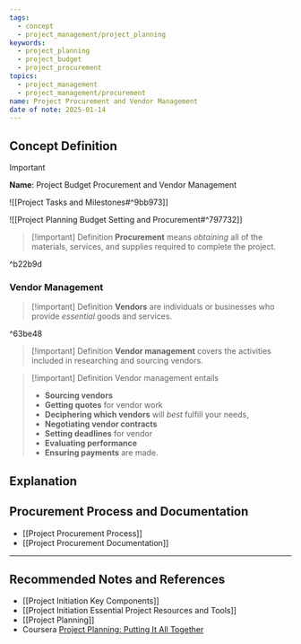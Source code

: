 ```yaml
---
tags:
  - concept
  - project_management/project_planning
keywords:
  - project_planning
  - project_budget
  - project_procurement
topics:
  - project_management
  - project_management/procurement
name: Project Procurement and Vendor Management
date of note: 2025-01-14
---
```


## Concept Definition

>[!important]
>**Name**: Project Budget Procurement and Vendor Management

![[Project Tasks and Milestones#^9bb973]]

![[Project Planning Budget Setting and Procurement#^797732]]

>[!important] Definition
>**Procurement** means *obtaining* all of the materials, services, and supplies required to complete the project.

^b22b9d

### Vendor Management

>[!important] Definition
>**Vendors** are individuals or businesses who provide *essential* goods and services.

^63be48

>[!important] Definition
>**Vendor management** covers the activities included in researching and sourcing vendors.

>[!important] Definition
>Vendor management entails 
>- **Sourcing vendors**
>- **Getting quotes** for vendor work
>- **Deciphering which vendors** will *best* fulfill your needs, 
>- **Negotiating vendor contracts**
>- **Setting deadlines** for vendor
>- **Evaluating performance**
>- **Ensuring payments** are made.



## Explanation


## Procurement Process and Documentation

- [[Project Procurement Process]]
- [[Project Procurement Documentation]]



-----------
##  Recommended Notes and References


- [[Project Initiation Key Components]]
- [[Project Initiation Essential Project Resources and Tools]]
- [[Project Planning]]
- Coursera [Project Planning: Putting It All Together](https://www.coursera.org/learn/project-planning-google/home/welcome)